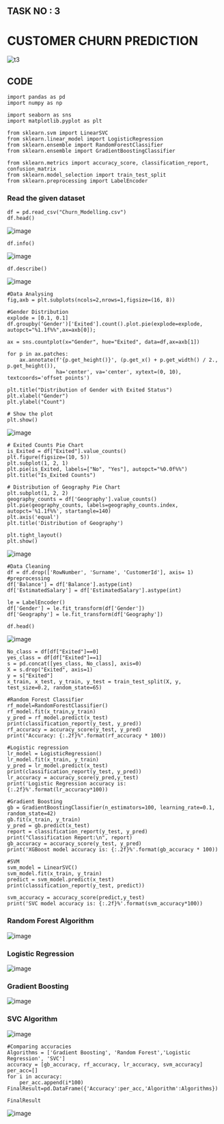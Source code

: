## TASK NO : 3
# CUSTOMER CHURN PREDICTION

![t3](https://github.com/AnnBlessy/codsoft_taskno.3/assets/119477835/63965a07-dc79-4af0-acd8-83ad94223937)

## CODE

```
import pandas as pd
import numpy as np

import seaborn as sns
import matplotlib.pyplot as plt

from sklearn.svm import LinearSVC
from sklearn.linear_model import LogisticRegression
from sklearn.ensemble import RandomForestClassifier
from sklearn.ensemble import GradientBoostingClassifier

from sklearn.metrics import accuracy_score, classification_report, confusion_matrix
from sklearn.model_selection import train_test_split
from sklearn.preprocessing import LabelEncoder
```
### Read the given dataset
```
df = pd.read_csv("Churn_Modelling.csv")
df.head()
```
![image](https://github.com/AnnBlessy/codsoft_taskno.3/assets/119477835/22135a02-15ff-411e-96c3-0d7e067db542)

```
df.info()
```
![image](https://github.com/AnnBlessy/codsoft_taskno.3/assets/119477835/88312872-c110-48ff-813a-99bc22cdde16)

```
df.describe()
```
![image](https://github.com/AnnBlessy/codsoft_taskno.3/assets/119477835/07b3885e-bc07-4435-add6-bf7482d904fd)

```
#Data Analysing
fig,axb = plt.subplots(ncols=2,nrows=1,figsize=(16, 8))

#Gender Distribution
explode = [0.1, 0.1]
df.groupby('Gender')['Exited'].count().plot.pie(explode=explode, autopct="%1.1f%%",ax=axb[0]);

ax = sns.countplot(x="Gender", hue="Exited", data=df,ax=axb[1])

for p in ax.patches:
    ax.annotate(f'{p.get_height()}', (p.get_x() + p.get_width() / 2., p.get_height()),
                ha='center', va='center', xytext=(0, 10), textcoords='offset points')

plt.title("Distribution of Gender with Exited Status")
plt.xlabel("Gender")
plt.ylabel("Count")

# Show the plot
plt.show()
```
![image](https://github.com/AnnBlessy/codsoft_taskno.3/assets/119477835/035405e5-0221-4b91-9cd0-5c4b39b1e619)

```
# Exited Counts Pie Chart
is_Exited = df["Exited"].value_counts()
plt.figure(figsize=(10, 5))
plt.subplot(1, 2, 1)
plt.pie(is_Exited, labels=["No", "Yes"], autopct="%0.0f%%")
plt.title("Is_Exited Counts")

# Distribution of Geography Pie Chart
plt.subplot(1, 2, 2)
geography_counts = df['Geography'].value_counts()
plt.pie(geography_counts, labels=geography_counts.index, autopct='%1.1f%%', startangle=140)
plt.axis('equal') 
plt.title('Distribution of Geography')

plt.tight_layout() 
plt.show()
```
![image](https://github.com/AnnBlessy/codsoft_taskno.3/assets/119477835/13ae1f60-aba9-4cc7-9b68-bf0a2141e3a8)

```
#Data Cleaning
df = df.drop(['RowNumber', 'Surname', 'CustomerId'], axis= 1)
#preprocessing
df['Balance'] = df['Balance'].astype(int)
df['EstimatedSalary'] = df['EstimatedSalary'].astype(int)

le = LabelEncoder()
df['Gender'] = le.fit_transform(df['Gender'])
df['Geography'] = le.fit_transform(df['Geography'])

df.head()
```
![image](https://github.com/AnnBlessy/codsoft_taskno.3/assets/119477835/fb980f94-a46d-44c1-a83c-ede2a11f6187)

```
No_class = df[df["Exited"]==0]
yes_class = df[df["Exited"]==1]
s = pd.concat([yes_class, No_class], axis=0)
X = s.drop("Exited", axis=1)
y = s["Exited"]
x_train, x_test, y_train, y_test = train_test_split(X, y, test_size=0.2, random_state=65)

#Random Forest Classifier 
rf_model=RandomForestClassifier()
rf_model.fit(x_train,y_train)
y_pred = rf_model.predict(x_test)
print(classification_report(y_test, y_pred))
rf_accuracy = accuracy_score(y_test, y_pred)
print("Accuracy: {:.2f}%".format(rf_accuracy * 100))

#Logistic regression
lr_model = LogisticRegression()
lr_model.fit(x_train, y_train)
y_pred = lr_model.predict(x_test)
print(classification_report(y_test, y_pred))
lr_accuracy = accuracy_score(y_pred,y_test)
print('Logistic Regression accuracy is: {:.2f}%'.format(lr_accuracy*100))

#Gradient Boosting
gb = GradientBoostingClassifier(n_estimators=100, learning_rate=0.1, random_state=42)
gb.fit(x_train, y_train)
y_pred = gb.predict(x_test)
report = classification_report(y_test, y_pred)
print("Classification Report:\n", report)
gb_accuracy = accuracy_score(y_test, y_pred)
print('XGBoost model accuracy is: {:.2f}%'.format(gb_accuracy * 100))

#SVM
svm_model = LinearSVC()
svm_model.fit(x_train, y_train)
predict = svm_model.predict(x_test)
print(classification_report(y_test, predict))

svm_accuracy = accuracy_score(predict,y_test)
print('SVC model accuracy is: {:.2f}%'.format(svm_accuracy*100))
```
### Random Forest Algorithm
![image](https://github.com/AnnBlessy/codsoft_taskno.3/assets/119477835/a9ef4d28-f332-4a79-89b9-3f7ba26914fc)

### Logistic Regression
![image](https://github.com/AnnBlessy/codsoft_taskno.3/assets/119477835/71896f97-6759-464d-8199-283c929d62da)

### Gradient Boosting
![image](https://github.com/AnnBlessy/codsoft_taskno.3/assets/119477835/a8273ca7-7cbd-42fb-9aa6-149a70405e4f)

### SVC Algorithm
![image](https://github.com/AnnBlessy/codsoft_taskno.3/assets/119477835/fd2b1952-3b1e-4065-9088-304b95201f50)

```
#Comparing accuracies
Algorithms = ['Gradient Boosting', 'Random Forest','Logistic Regression', 'SVC']
accuracy = [gb_accuracy, rf_accuracy, lr_accuracy, svm_accuracy]
per_acc=[]
for i in accuracy:
    per_acc.append(i*100)
FinalResult=pd.DataFrame({'Accuracy':per_acc,'Algorithm':Algorithms})

FinalResult
```
![image](https://github.com/AnnBlessy/codsoft_taskno.3/assets/119477835/985edacb-52c6-437e-8461-f752f4d65472)
